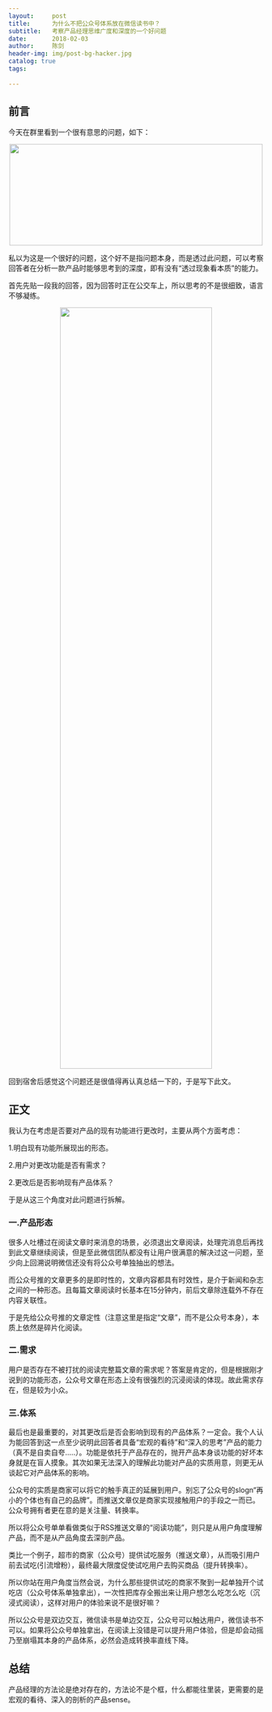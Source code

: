 ```yaml
---
layout:     post
title:      为什么不把公众号体系放在微信读书中？
subtitle:   考察产品经理思维广度和深度的一个好问题
date:       2018-02-03 
author:     陈剑
header-img: img/post-bg-hacker.jpg
catalog: true
tags:
   
---
```


## 前言
今天在群里看到一个很有意思的问题，如下：

<div align="center">
<img src="http://img.blog.csdn.net/20180307165038914" height="200" width="500">
</div>

私以为这是一个很好的问题，这个好不是指问题本身，而是透过此问题，可以考察回答者在分析一款产品时能够思考到的深度，即有没有“透过现象看本质”的能力。

首先先贴一段我的回答，因为回答时正在公交车上，所以思考的不是很细致，语言不够凝练。

<div align="center">
<img src="http://img.blog.csdn.net/20180307203039955" height="1500" width="300">
</div>

回到宿舍后感觉这个问题还是很值得再认真总结一下的，于是写下此文。

## 正文
我认为在考虑是否要对产品的现有功能进行更改时，主要从两个方面考虑：

1.明白现有功能所展现出的形态。

2.用户对更改功能是否有需求？

2.更改后是否影响现有产品体系？

于是从这三个角度对此问题进行拆解。

### 一.产品形态

很多人吐槽过在阅读文章时来消息的场景，必须退出文章阅读，处理完消息后再找到此文章继续阅读，但是至此微信团队都没有让用户很满意的解决过这一问题，至少向上回溯说明微信还没有将公众号单独抽出的想法。

而公众号推的文章更多的是即时性的，文章内容都具有时效性，是介于新闻和杂志之间的一种形态。且每篇文章阅读时长基本在15分钟内，前后文章除连载外不存在内容关联性。

于是先给公众号推的文章定性（注意这里是指定“文章”，而不是公众号本身），本质上依然是碎片化阅读。

### 二.需求

用户是否存在不被打扰的阅读完整篇文章的需求呢？答案是肯定的，但是根据刚才说到的功能形态，公众号文章在形态上没有很强烈的沉浸阅读的体现。故此需求存在，但是较为小众。

### 三.体系

最后也是最重要的，对其更改后是否会影响到现有的产品体系？一定会。我个人认为能回答到这一点至少说明此回答者具备“宏观的看待”和“深入的思考”产品的能力（真不是自卖自夸.....）。功能是依托于产品存在的，抛开产品本身谈功能的好坏本身就是在盲人摸象。其次如果无法深入的理解此功能对产品的实质用意，则更无从谈起它对产品体系的影响。

公众号的实质是商家可以将它的触手真正的延展到用户。别忘了公众号的slogn“再小的个体也有自己的品牌”。而推送文章仅是商家实现接触用户的手段之一而已。公众号拥有者更在意的是关注量、转换率。

所以将公众号单单看做类似于RSS推送文章的“阅读功能”，则只是从用户角度理解产品，而不是从产品角度去深剖产品。

类比一个例子，超市的商家（公众号）提供试吃服务（推送文章），从而吸引用户前去试吃(引流增粉），最终最大限度促使试吃用户去购买商品（提升转换率）。

所以你站在用户角度当然会说，为什么那些提供试吃的商家不聚到一起单独开个试吃店（公众号体系单独拿出），一次性把库存全搬出来让用户想怎么吃怎么吃（沉浸式阅读），这样对用户的体验来说不是很好嘛？

所以公众号是双边交互，微信读书是单边交互，公众号可以触达用户，微信读书不可以。如果将公众号单独拿出，在阅读上没错是可以提升用户体验，但是却会动摇乃至崩塌其本身的产品体系，必然会造成转换率直线下降。

## 总结
产品经理的方法论是绝对存在的，方法论不是个框，什么都能往里装，更需要的是宏观的看待、深入的剖析的产品sense。
